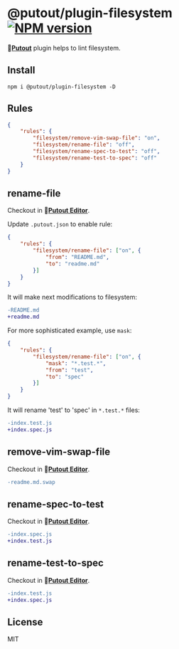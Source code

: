 # @putout/plugin-filesystem [![NPM version][NPMIMGURL]][NPMURL]

[NPMIMGURL]: https://img.shields.io/npm/v/@putout/plugin-filesystem.svg?style=flat&longCache=true
[NPMURL]: https://npmjs.org/package/@putout/plugin-filesystem"npm"

🐊[**Putout**](https://github.com/coderaiser/putout) plugin helps to lint filesystem.

## Install

```
npm i @putout/plugin-filesystem -D
```

## Rules

```json
{
    "rules": {
        "filesystem/remove-vim-swap-file": "on",
        "filesystem/rename-file": "off",
        "filesystem/rename-spec-to-test": "off",
        "filesystem/rename-test-to-spec": "off"
    }
}
```

## rename-file

Checkout in 🐊[**Putout Editor**](https://putout.cloudcmd.io/#/gist/0614c2da35a1864b59ac284f18656328/66daa5b325666a0d5befa586965c56e9636a5db4).

Update `.putout.json` to enable rule:

```json
{
    "rules": {
        "filesystem/rename-file": ["on", {
            "from": "README.md",
            "to": "readme.md"
        }]
    }
}
```

It will make next modifications to filesystem:

```diff
-README.md
+readme.md
```

For more sophisticated example, use `mask`:

```json
{
    "rules": {
        "filesystem/rename-file": ["on", {
            "mask": "*.test.*",
            "from": "test",
            "to": "spec"
        }]
    }
}
```

It will rename 'test' to 'spec' in `*.test.*` files:

```diff
-index.test.js
+index.spec.js
```

## remove-vim-swap-file

Checkout in 🐊[**Putout Editor**](https://putout.cloudcmd.io/#/gist/a495c6782ed8b512f37e757bafd02b08/5d0dc03f6be2653639bb22ea00c3ce91e8454940).

```diff
-readme.md.swap
```

## rename-spec-to-test

Checkout in 🐊[**Putout Editor**](https://putout.cloudcmd.io/#/gist/ab52a74195eeb2f689e7284a1c987a03/d3a0e2ffac0bb33cc243004975d242d07d6d0bff).

```diff
-index.spec.js
+index.test.js
```

## rename-test-to-spec

Checkout in 🐊[**Putout Editor**](https://putout.cloudcmd.io/#/gist/28e4d3a847f0968401da67fff04fb784/1e3bfd4ddb241dd0de6c2402f49252af0806b719).

```diff
-index.test.js
+index.spec.js
```

## License

MIT
